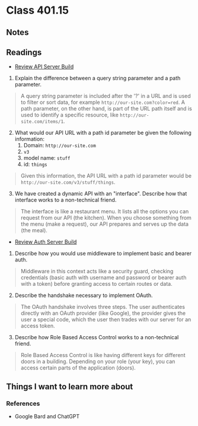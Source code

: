 # Class 401.15

## Notes

## Readings
- [Review API Server Build](https://codefellows.github.io/code-401-javascript-guide/curriculum/apps-and-libraries/api-server/)

1. Explain the difference between a query string parameter and a path parameter.
> A query string parameter is included after the '?' in a URL and is used to filter or sort data, for example `http://our-site.com?color=red`. A path parameter, on the other hand, is part of the URL path itself and is used to identify a specific resource, like `http://our-site.com/items/1`.

2. What would our API URL with a path id parameter be given the following information: 
    1. Domain: `http://our-site.com`
    1. `v3`
    1. model name: `stuff`
    1. id: `things`
> Given this information, the API URL with a path id parameter would be `http://our-site.com/v3/stuff/things`.

3. We have created a dynamic API with an "interface".  Describe how that interface works to a non-technical friend.
> The interface is like a restaurant menu. It lists all the options you can request from our API (the kitchen). When you choose something from the menu (make a request), our API prepares and serves up the data (the meal).

- [Review Auth Server Build](https://codefellows.github.io/code-401-javascript-guide/curriculum/apps-and-libraries/auth-server/)

1. Describe how you would use middleware to implement basic and bearer auth.
> Middleware in this context acts like a security guard, checking credentials (basic auth with username and password or bearer auth with a token) before granting access to certain routes or data.

2. Describe the handshake necessary to implement OAuth. 
> The OAuth handshake involves three steps. The user authenticates directly with an OAuth provider (like Google), the provider gives the user a special code, which the user then trades with our server for an access token. 

3. Describe how Role Based Access Control works to a non-technical friend.
> Role Based Access Control is like having different keys for different doors in a building. Depending on your role (your key), you can access certain parts of the application (doors).

## Things I want to learn more about

### References
- Google Bard and ChatGPT
